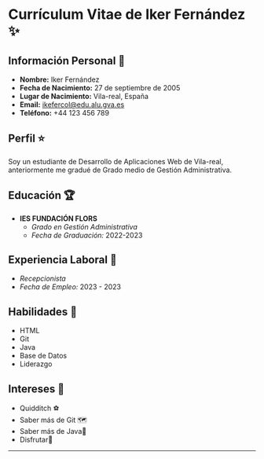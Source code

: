 # **Currículum Vitae de Iker Fernández** :sparkles:

## **Información Personal** :mag_right:
- **Nombre:** Iker Fernández
- **Fecha de Nacimiento:** 27 de septiembre de 2005
- **Lugar de Nacimiento:** Vila-real, España
- **Email:** ikefercol@edu.alu.gva.es
- **Teléfono:** +44 123 456 789

## **Perfil** :star:
Soy un estudiante de Desarrollo de Aplicaciones Web de Vila-real, anteriormente me gradué de Grado medio de Gestión Administrativa.

## **Educación** :trophy:
- **IES FUNDACIÓN FLORS**
  - *Grado en Gestión Administrativa*
  - *Fecha de Graduación:* 2022-2023

## **Experiencia Laboral** :briefcase:
  - *Recepcionista*
  - *Fecha de Empleo:* 2023 - 2023

## **Habilidades** :mage:
- HTML
- Git
- Java
- Base de Datos
- Liderazgo

## **Intereses** :broom:
- Quidditch :soccer:
- Saber más de Git :world_map:
- Saber más de Java:dragon:
- Disfrutar:fairy:

---

